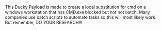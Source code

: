 This Ducky Payload is made to create a local substitution for cmd on a windows workstation that has CMD.exe blocked but not not batch. Many companies use batch scripts to automate tasks so this will most likely work. But remember, DO YOUR RESEARCH!!!